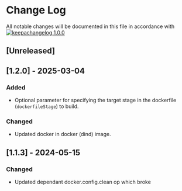 # Change Log

All notable changes will be documented in this file in accordance with
[![keepachangelog 1.0.0](https://img.shields.io/badge/keepachangelog-1.0.0-brightgreen.svg)](http://keepachangelog.com/en/1.0.0/)

## \[Unreleased]

## [1.2.0] - 2025-03-04

### Added

- Optional parameter for specifying the target stage in the dockerfile (`dockerfileStage`) to build.

### Changed

- Updated docker in docker (dind) image.


## [1.1.3] - 2024-05-15

### Changed

- Updated dependant docker.config.clean op which broke
